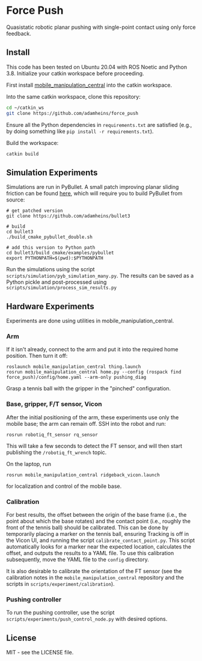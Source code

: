 # Force Push

Quasistatic robotic planar pushing with single-point contact using only force
feedback. 

## Install

This code has been tested on Ubuntu 20.04 with ROS Noetic and Python 3.8.
Initialize your catkin workspace before proceeding.

First install
[mobile_manipulation_central](https://github.com/utiasDSL/mobile_manipulation_central)
into the catkin workspace.

Into the same catkin workspace, clone this repository:
```bash
cd ~/catkin_ws
git clone https://github.com/adamheins/force_push
```

Ensure all the Python dependencies in `requirements.txt` are satisfied (e.g.,
by doing something like `pip install -r requirements.txt`).

Build the workspace:
```bash
catkin build
```

## Simulation Experiments

Simulations are run in PyBullet. A small patch improving planar sliding
friction can be found
[here](https://github.com/bulletphysics/bullet3/pull/4539), which will require
you to build PyBullet from source:
```
# get patched version
git clone https://github.com/adamheins/bullet3

# build
cd bullet3
./build_cmake_pybullet_double.sh

# add this version to Python path
cd bullet3/build_cmake/examples/pybullet
export PYTHONPATH=$(pwd):$PYTHONPATH
```

Run the simulations using the script
`scripts/simulation/pyb_simulation_many.py`. The results can be saved as a
Python pickle and post-processed using `scripts/simulation/process_sim_results.py`

## Hardware Experiments

Experiments are done using utilities in mobile_manipulation_central.

### Arm

If it isn't already, connect to the arm and put it into the required home
position. Then turn it off:
```
roslaunch mobile_manipulation_central thing.launch
rosrun mobile_manipulation_central home.py --config (rospack find force_push)/config/home.yaml --arm-only pushing_diag
```
Grasp a tennis ball with the gripper in the "pinched" configuration.

### Base, gripper, F/T sensor, Vicon

After the initial positioning of the arm, these experiments use only the mobile
base; the arm can remain off. SSH into the robot and run:
```
rosrun robotiq_ft_sensor rq_sensor
```
This will take a few seconds to detect the FT sensor, and will then start
publishing the `/robotiq_ft_wrench` topic.

On the laptop, run
```
rosrun mobile_manipulation_central ridgeback_vicon.launch
```
for localization and control of the mobile base.

### Calibration

For best results, the offset between the origin of the base frame (i.e., the
point about which the base rotates) and the contact point (i.e., roughly the
front of the tennis ball) should be calibrated. This can be done by temporarily
placing a marker on the tennis ball, ensuring Tracking is off in the Vicon UI,
and running the script `calibrate_contact_point.py`. This script automatically
looks for a marker near the expected location, calculates the offset, and
outputs the results to a YAML file. To use this calibration subsequently, move
the YAML file to the `config` directory.

It is also desirable to calibrate the orientation of the FT sensor (see the
calibration notes in the `mobile_manipulation_central` repository and the
scripts in `scripts/experiment/calibration`).

### Pushing controller

To run the pushing controller, use the script
`scripts/experiments/push_control_node.py` with desired options.

## License

MIT - see the LICENSE file.
